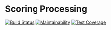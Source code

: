 # Scoring Processing

[![Build Status](https://travis-ci.org/raven-labs/white_rabbit.svg?branch=master)](https://travis-ci.org/raven-labs/white_rabbit)
[![Maintainability](https://api.codeclimate.com/v1/badges/ce2b81a08549ee53b727/maintainability)](https://codeclimate.com/github/raven-labs/white_rabbit/maintainability)
[![Test Coverage](https://api.codeclimate.com/v1/badges/ce2b81a08549ee53b727/test_coverage)](https://codeclimate.com/github/raven-labs/white_rabbit/test_coverage)
